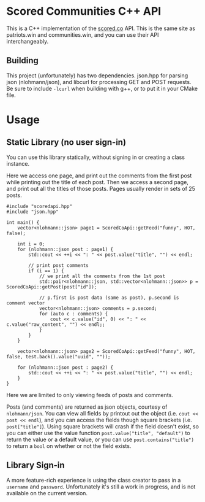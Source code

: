 # Scored Communities C++ API

This is a C++ implementation of the [scored.co](https://scored.co/) API. This is the same site as patriots.win and communities.win, and you can use their API interchangeably.

## Building

This project (unfortunately) has two dependencies. json.hpp for parsing json (nlohmann/json), and libcurl for processing GET and POST requests. Be sure to include `-lcurl` when building with g++, or to put it in your CMake file.

# Usage

## Static Library (no user sign-in)

You can use this library statically, without signing in or creating a class instance.

Here we access one page, and print out the comments from the first post while printing out the title of each post. Then we access a second page, and print out all the titles of those posts. Pages usually render in sets of 25 posts.

```
#include "scoredapi.hpp"
#include "json.hpp"

int main() {
    vector<nlohmann::json> page1 = ScoredCoApi::getFeed("funny", HOT, false);

    int i = 0;
    for (nlohmann::json post : page1) {
        std::cout << ++i << ": " << post.value("title", "") << endl;

        // print post comments
        if (i == 1) {
            // we print all the comments from the 1st post
            std::pair<nlohmann::json, std::vector<nlohmann::json>> p = ScoredCoApi::getPost(post["id"]);

            // p.first is post data (same as post), p.second is comment vector
            vector<nlohmann::json> comments = p.second;
            for (auto c : comments) {
                cout << c.value("id", 0) << ": " << c.value("raw_content", "") << endl;;
            }
        }
    }

    vector<nlohmann::json> page2 = ScoredCoApi::getFeed("funny", HOT, false, test.back().value("uuid", ""));

    for (nlohmann::json post : page2) {
        std::cout << ++i << ": " << post.value("title", "") << endl;
    }
}
```

Here we are limited to only viewing feeds of posts and comments.

Posts (and comments) are returned as json objects, courtesy of `nlohmann/json`. You can view all fields by printout out the object (i.e. `cout << post << endl`), and you can access the fields though square brackets (i.e. `post["title"]`). Using square brackets will crash if the field doesn't exist, so you can either use the value function `post.value("title", "default")` to return the value or a default value, or you can use `post.contains("title")` to return a `bool` on whether or not the field exists.

## Library Sign-in

A more feature-rich experience is using the class creator to pass in a `username` and `password`. Unfortunately it's still a work in progress, and is not available on the current version.


